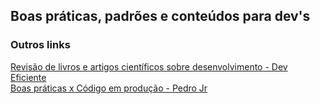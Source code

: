 ## Boas práticas, padrões e conteúdos para dev's

### Outros links
[Revisão de livros e artigos científicos sobre desenvolvimento - Dev Eficiente](https://www.youtube.com/playlist?list=PLVHlvMRWE0Y7dh2L8ncst42M9YjLMfcpx)\
[Boas práticas x Código em produção - Pedro Jr](https://www.youtube.com/watch?v=aVeR0YdLbok)
